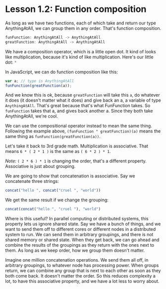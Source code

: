 # Lesson 1.2: Function composition 

As long as we have two functions, each of which take and return our type AnythingAtAll, we can group them in any order. That's function composition.

```typescript
funFunction: AnythingAtAll -> AnythingAtAll
greatFunction: AnythingAtAll -> AnythingAtAll
```

We have a composition operator, which is a little open dot. It kind of looks like multiplication, because it's kind of like multiplication. Here's our little dot: `°`

In JavaScript, we can do function composition like this:

```javascript
var a; // type is AnythingAtAll
funFunction(greatFunction(a));
```

And we know this is ok, because `greatFunction` will take this `a`, do whatever it does (it doesn't matter what it does) and give back an a, a variable of type `AnythingAtAll`. That's great because that's what FunFunction takes. So `funFunction` takes that a, and gives back another a. Since they both take AnythingAtAll, we're cool.

We can use the compositional operator instead to mean the same thing. Following the example above, 
`(funFunction ° greatFunction)(a)` means the same thing as `funFunction(greatFunction(a))`.

Let's take it back to 3rd grade math. Multiplication is associative. That means `6 * ( 2 * 1 )` is the same as 
`( 6 * 2 ) * 1`.

_Note:_ `( 2 * 6 ) * 1` is changing the order, that's a different property. Associative is just about grouping.

We are going to show that concatenation is associative. Say we concatenate three strings:

```javascript
concat("hello ", concat("cruel ", "world"))
```

We get the same result if we change the grouping:

```javascript
concat(concat("hello ", "cruel "), "world")
```

Where is this useful? In parallel computing or distributed systems, this property lets us ignore shared state. Say we have a bunch of things, and we want to send them off to different cores or different nodes in a distributed system to run. We can send them in arbitrary groupings, and there is not shared memory or shared state. When they get back, we can go ahead and combine the results of the groupings as they return with the ones next to them. As long as we keep order, how we group them doesn't matter.

Imagine one million concatenation operations. We send them all off, in arbitrary groupings, to whatever node has processing power. When groups return, we can combine any group that is next to each other as soon as they both come back. It doesn't matter the order. So this reduces complexity a lot, to have this associative property, and we have a lot less to worry about.
